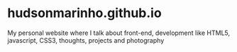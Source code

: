 hudsonmarinho.github.io
=======================

My personal website where I talk about front-end, development like HTML5, javascript, CSS3, thoughts, projects and photography
